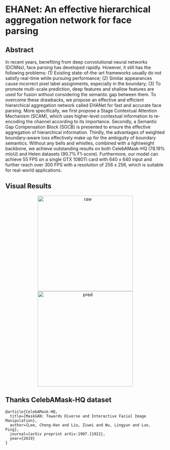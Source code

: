 # EHANet: An effective hierarchical aggregation network for face parsing

## Abstract
In recent years, benefiting from deep convolutional neural networks (DCNNs), face parsing has developed rapidly. However, it still has the following problems: (1) Existing state-of-the-art frameworks usually do not satisfy real-time while pursuing performance; (2) Similar appearances cause incorrect pixel label assignments, especially in the boundary; (3) To promote multi-scale prediction, deep features and shallow features are used for fusion without considering the semantic gap between them. To overcome these drawbacks, we propose an effective and efficient hierarchical aggregation network called EHANet for fast and accurate face parsing. More specifically, we first propose a Stage Contextual Attention Mechanism (SCAM), which uses higher-level contextual information to re-encoding the channel according to its importance. Secondly, a Semantic Gap Compensation Block (SGCB) is presented to ensure the effective aggregation of hierarchical information. Thirdly, the advantages of weighted boundary-aware loss effectively make up for the ambiguity of boundary semantics. Without any bells and whistles, combined with a lightweight backbone, we achieve outstanding results on both CelebAMask-HQ (78.19% mIoU) and Helen datasets (90.7% F1-score). Furthermore, our model can achieve 55 FPS on a single GTX 1080Ti card with 640 x 640 input and further reach over 300 FPS with a resolution of 256 x 256, which is suitable for real-world applications. 

## Visual Results
<div><div align=center>
  <img src="https://github.com/JACKYLUO1991/FaceParsing/blob/master/deployment/result/images/228.jpg" width="300" height="300" alt="raw"/>
<img src="https://github.com/JACKYLUO1991/FaceParsing/blob/master/deployment/result/renders/2.png" width="300" height="300" alt="pred"/></div>
  
## Thanks CelebAMask-HQ dataset
```
@article{CelebAMask-HQ,
  title={MaskGAN: Towards Diverse and Interactive Facial Image Manipulation},
  author={Lee, Cheng-Han and Liu, Ziwei and Wu, Lingyun and Luo, Ping},
  journal={arXiv preprint arXiv:1907.11922},
  year={2019}
}
```

